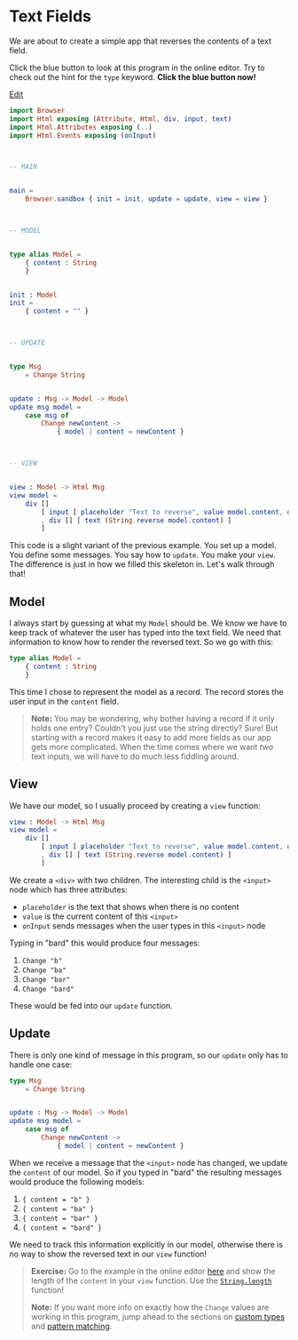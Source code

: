 # Text Fields

We are about to create a simple app that reverses the contents of a text field.

Click the blue button to look at this program in the online editor. Try to check out the hint for the `type` keyword. **Click the blue button now!**

<div class="edit-link"><a href="https://elm-lang.org/examples/text-fields">Edit</a></div>

```elm
import Browser
import Html exposing (Attribute, Html, div, input, text)
import Html.Attributes exposing (..)
import Html.Events exposing (onInput)



-- MAIN


main =
    Browser.sandbox { init = init, update = update, view = view }



-- MODEL


type alias Model =
    { content : String
    }


init : Model
init =
    { content = "" }



-- UPDATE


type Msg
    = Change String


update : Msg -> Model -> Model
update msg model =
    case msg of
        Change newContent ->
            { model | content = newContent }



-- VIEW


view : Model -> Html Msg
view model =
    div []
        [ input [ placeholder "Text to reverse", value model.content, onInput Change ] []
        , div [] [ text (String.reverse model.content) ]
        ]
```

This code is a slight variant of the previous example. You set up a model. You define some messages. You say how to `update`. You make your `view`. The difference is just in how we filled this skeleton in. Let's walk through that!

## Model

I always start by guessing at what my `Model` should be. We know we have to keep track of whatever the user has typed into the text field. We need that information to know how to render the reversed text. So we go with this:

```elm
type alias Model =
    { content : String
    }
```

This time I chose to represent the model as a record. The record stores the user input in the `content` field.

> **Note:** You may be wondering, why bother having a record if it only holds one entry? Couldn't you just use the string directly? Sure! But starting with a record makes it easy to add more fields as our app gets more complicated. When the time comes where we want _two_ text inputs, we will have to do much less fiddling around.

## View

We have our model, so I usually proceed by creating a `view` function:

```elm
view : Model -> Html Msg
view model =
    div []
        [ input [ placeholder "Text to reverse", value model.content, onInput Change ] []
        , div [] [ text (String.reverse model.content) ]
        ]
```

We create a `<div>` with two children. The interesting child is the `<input>` node which has three attributes:

- `placeholder` is the text that shows when there is no content
- `value` is the current content of this `<input>`
- `onInput` sends messages when the user types in this `<input>` node

Typing in "bard" this would produce four messages:

1. `Change "b"`
2. `Change "ba"`
3. `Change "bar"`
4. `Change "bard"`

These would be fed into our `update` function.

## Update

There is only one kind of message in this program, so our `update` only has to handle one case:

```elm
type Msg
    = Change String


update : Msg -> Model -> Model
update msg model =
    case msg of
        Change newContent ->
            { model | content = newContent }
```

When we receive a message that the `<input>` node has changed, we update the `content` of our model. So if you typed in "bard" the resulting messages would produce the following models:

1. `{ content = "b" }`
2. `{ content = "ba" }`
3. `{ content = "bar" }`
4. `{ content = "bard" }`

We need to track this information explicitly in our model, otherwise there is no way to show the reversed text in our `view` function!

> **Exercise:** Go to the example in the online editor [here](https://elm-lang.org/examples/text-fields) and show the length of the `content` in your `view` function. Use the [`String.length`](https://package.elm-lang.org/packages/elm/core/latest/String#length) function!
>
> **Note:** If you want more info on exactly how the `Change` values are working in this program, jump ahead to the sections on [custom types](/types/custom_types.html) and [pattern matching](/types/pattern_matching.html).
